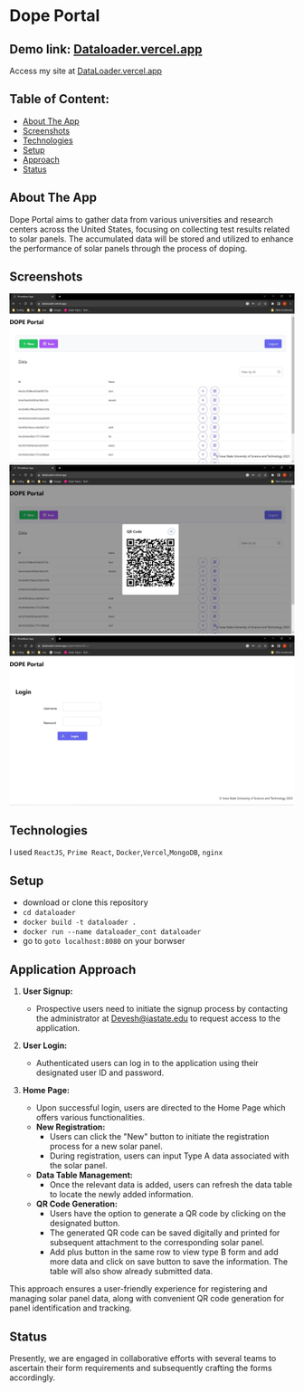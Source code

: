 # Dope Portal


## Demo link: [Dataloader.vercel.app](dataloader.vercel.app)
Access my site at [DataLoader.vercel.app](dataloader.vercel.app)

## Table of Content:

- [About The App](#about-the-app)
- [Screenshots](#screenshots)
- [Technologies](#technologies)
- [Setup](#setup)
- [Approach](#approach)
- [Status](#status)

## About The App
Dope Portal aims to gather data from various universities and research centers across the United States, focusing on collecting test results related to solar panels. The accumulated data will be stored and utilized to enhance the performance of solar panels through the process of doping.

## Screenshots
![Portal](readmeResource\img1.jpg)
![QRCode](readmeResource\img2.jpg)
![Login Portal](readmeResource\img3.jpg)



## Technologies
I used `ReactJS`, `Prime React`, `Docker`,`Vercel`,`MongoDB`, `nginx`

## Setup
- download or clone this repository
- `cd dataloader`
- `docker build -t dataloader .`
- `docker run --name dataloader_cont dataloader`
- go to `goto localhost:8080`  on your borwser
  
## Application Approach

1. **User Signup:**
   - Prospective users need to initiate the signup process by contacting the administrator at [Devesh@iastate.edu](mailto:Devesh@iastate.edu) to request access to the application.

2. **User Login:**
   - Authenticated users can log in to the application using their designated user ID and password.

3. **Home Page:**
   - Upon successful login, users are directed to the Home Page which offers various functionalities.
   - **New Registration:**
     - Users can click the "New" button to initiate the registration process for a new solar panel.
     - During registration, users can input Type A data associated with the solar panel.
   - **Data Table Management:**
     - Once the relevant data is added, users can refresh the data table to locate the newly added information.
   - **QR Code Generation:**
     - Users have the option to generate a QR code by clicking on the designated button.
     - The generated QR code can be saved digitally and printed for subsequent attachment to the corresponding solar panel.
     - Add plus button in the same row to view type B form and add more data and click on save button to save the information. The table will also show already submitted data.

This approach ensures a user-friendly experience for registering and managing solar panel data, along with convenient QR code generation for panel identification and tracking.


## Status
Presently, we are engaged in collaborative efforts with several teams to ascertain their form requirements and subsequently crafting the forms accordingly.
